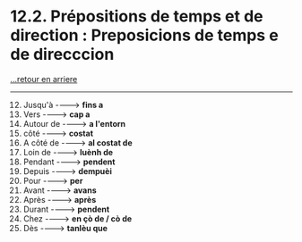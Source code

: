 # 12.2. Prépositions de temps et de direction : Preposicions de temps e de direcccion

[...retour en arriere](../../menu_fiches.md)

---

12. Jusqu'à  ----> **fins a**
13. Vers  ----> **cap a**
14. Autour de  ----> **a l'entorn**
15. côté ----> **costat**
16. A côté de ----> **al costat de**
17. Loin de  ----> **luènh de**
18. Pendant  ----> **pendent**
20. Depuis  ----> **dempuèi**
20. Pour  ----> **per**
21. Avant  ----> **avans**
22. Après  ----> **après**
23. Durant  ----> **pendent**
24. Chez  ----> **en çò de / cò de**
25. Dès  ----> **tanlèu que**